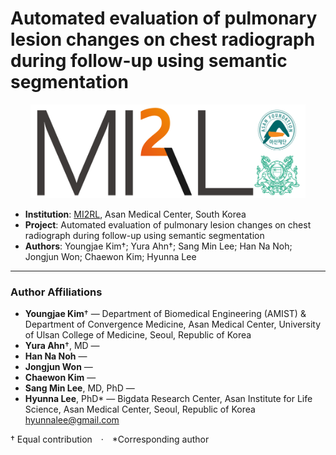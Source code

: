 # Automated evaluation of pulmonary lesion changes on chest radiograph during follow-up using semantic segmentation

<p align="center"><img src='./MI2RL_logo.png' width="440" height="150"></p>

- **Institution**: [MI2RL](https://www.mi2rl.co/), Asan Medical Center, South Korea  
- **Project**: Automated evaluation of pulmonary lesion changes on chest radiograph during follow-up using semantic segmentation  
- **Authors**: Youngjae Kim†; Yura Ahn†; Sang Min Lee; Han Na Noh; Jongjun Won; Chaewon Kim; Hyunna Lee

---

### Author Affiliations

- **Youngjae Kim**† — Department of Biomedical Engineering (AMIST) & Department of Convergence Medicine, Asan Medical Center, University of Ulsan College of Medicine, Seoul, Republic of Korea  
- **Yura Ahn**†, MD — 
- **Han Na Noh** — 
- **Jongjun Won** —
- **Chaewon Kim** —
- **Sang Min Lee**, MD, PhD —
- **Hyunna Lee**, PhD* — Bigdata Research Center, Asan Institute for Life Science, Asan Medical Center, Seoul, Republic of Korea <hyunnalee@gmail.com>  
 

† Equal contribution · *Corresponding author
